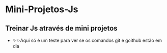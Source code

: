 # Mini-Projetos-Js
Treinar Js através de mini projetos
----
* ✨✨Aqui só é um teste para ver se os comandos git e goithub estão em dia
